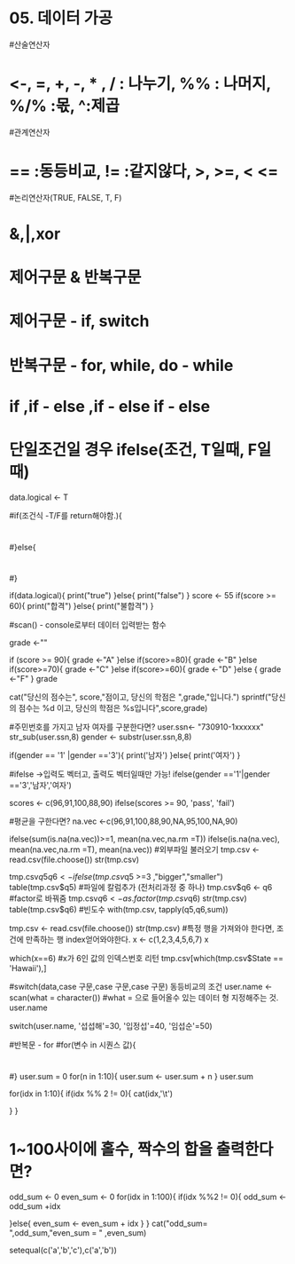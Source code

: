 # 05. 데이터 가공

#산술연산자
# <-, =, +, -, * , / : 나누기, %% : 나머지, %/% :몫, ^:제곱
#관계연산자
# == :동등비교, != :같지않다, >, >=, < <=
#논리연산자(TRUE, FALSE, T, F)
# &,|,xor

# 제어구문 & 반복구문
# 제어구문 - if, switch
# 반복구문 - for, while, do - while

# if ,if - else ,if - else if - else
# 단일조건일 경우 ifelse(조건, T일때, F일때)
data.logical <- T

#if(조건식 -T/F를 return해야함.){
#  
#}else{
#  
#}

if(data.logical){
  print("true")
}else{
  print("false")
}
score <- 55
if(score >= 60){
  print("합격")
}else{
  print("불합격")
}

#scan() - console로부터 데이터 입력받는 함수

grade <-""

if (score >= 90){
  grade <-"A"
}else if(score>=80){
  grade <-"B"
}else if(score>=70){
  grade <-"C"
}else if(score>=60){
  grade <-"D"
}else {
  grade <-"F"
}
grade

cat("당신의 점수는", score,"점이고, 당신의 학점은 ",grade,"입니다.")
sprintf("당신의 점수는 %d 이고, 당신의 학점은 %s입니다",score,grade)

#주민번호를 가지고 남자 여자를 구분한다면?
user.ssn<- "730910-1xxxxxx"
str_sub(user.ssn,8)
gender <- substr(user.ssn,8,8)

if(gender == '1' |gender =='3'){
  print('남자')
}else{
  print('여자')
}


#ifelse  ->입력도 벡터고, 출력도 벡터일때만 가능!
ifelse(gender =='1'|gender =='3','남자','여자')

scores <- c(96,91,100,88,90)
ifelse(scores >= 90, 'pass', 'fail')

#평균을 구한다면?
na.vec <-c(96,91,100,88,90,NA,95,100,NA,90)


ifelse(sum(is.na(na.vec))>=1, mean(na.vec,na.rm =T))
ifelse(is.na(na.vec), mean(na.vec,na.rm =T), mean(na.vec))
#외부파일 불러오기
tmp.csv <- read.csv(file.choose())
str(tmp.csv)

tmp.csv$q5
q6<-ifelse(tmp.csv$q5 >=3 ,"bigger","smaller")
table(tmp.csv$q5)
#파일에 칼럼추가 (전처리과정 중 하나)
tmp.csv$q6 <- q6
#factor로 바꿔줌
tmp.csv$q6 <- as.factor(tmp.csv$q6)
str(tmp.csv)
table(tmp.csv$q6) #빈도수 
with(tmp.csv, tapply(q5,q6,sum))

tmp.csv <- read.csv(file.choose())
str(tmp.csv)
#특정 행을 가져와야 한다면, 조건에 만족하는 행 index얻어와야한다.
x <- c(1,2,3,4,5,6,7)
x

which(x==6) #x가 6인 값의 인덱스번호 리턴
tmp.csv[which(tmp.csv$State == 'Hawaii'),]


#switch(data,case 구문,case 구문,case 구문) 동등비교의 조건
user.name <- scan(what = character())  #what = 으로 들어올수 있는 데이터 형 지정해주는 것.
user.name

switch(user.name,
       '섭섭해'=30,
       '입정섭'=40,
       '임섭순'=50)

#반복문 - for
#for(변수 in 시퀀스 값){
#
#}
user.sum = 0
for(n in 1:10){
  user.sum <- user.sum + n
}
user.sum

for(idx in 1:10){
  if(idx %% 2 != 0){
    cat(idx,'\t')

  }
}

# 1~100사이에 홀수, 짝수의 합을 출력한다면?
odd_sum <- 0
even_sum <- 0
for(idx in 1:100){
  if(idx %%2 != 0){
    odd_sum <- odd_sum +idx
    
  }else{
    even_sum <- even_sum + idx
  }
}
cat("odd_sum= ",odd_sum,"even_sum = " ,even_sum)

setequal(c('a','b','c'),c('a','b'))

